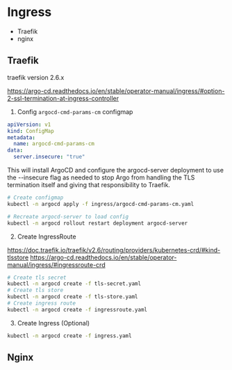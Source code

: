 # Ingress

- Traefik
- nginx

## Traefik

traefik version 2.6.x

https://argo-cd.readthedocs.io/en/stable/operator-manual/ingress/#option-2-ssl-termination-at-ingress-controller

1. Config `argocd-cmd-params-cm` configmap

```yaml
apiVersion: v1
kind: ConfigMap
metadata:
  name: argocd-cmd-params-cm
data:
  server.insecure: "true"
```

This will install ArgoCD and configure the argocd-server deployment to use the --insecure flag as needed to stop Argo from handling the TLS termination itself and giving that responsibility to Traefik.

```sh
# Create configmap
kubectl -n argocd apply -f ingress/argocd-cmd-params-cm.yaml

# Recreate argocd-server to load config
kubectl -n argocd rollout restart deployment argocd-server
```

2. Create IngressRoute

https://doc.traefik.io/traefik/v2.6/routing/providers/kubernetes-crd/#kind-tlsstore
https://argo-cd.readthedocs.io/en/stable/operator-manual/ingress/#ingressroute-crd

```sh
# Create tls secret
kubectl -n argocd create -f tls-secret.yaml
# Create tls store
kubectl -n argocd create -f tls-store.yaml
# Create ingress route
kubectl -n argocd create -f ingressroute.yaml
```

3. Create Ingress (Optional)

```sh
kubectl -n argocd create -f ingress.yaml
```

## Nginx

